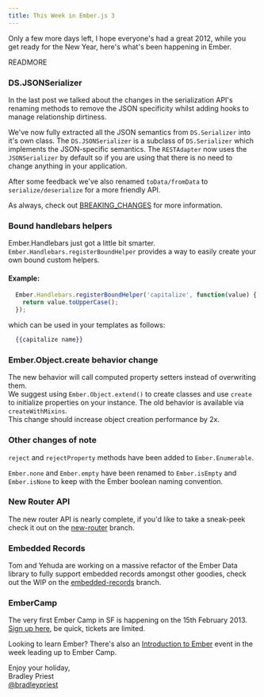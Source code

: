 ```yaml
---
title: This Week in Ember.js 3
---
```


Only a few more days left, I hope everyone's had a great 2012,
while you get ready for the New Year, here's what's been happening in Ember.

READMORE

### DS.JSONSerializer
In the last post we talked about the changes in the serialization API's renaming methods
to remove the JSON specificity whilst adding hooks to manage relationship dirtiness.

We've now fully extracted all the JSON semantics from `DS.Serializer` into it's own class.
The `DS.JSONSerializer` is a subclass of `DS.Serializer` which implements
the JSON-specific semantics. The `RESTAdapter` now uses the `JSONSerializer` by
default so if you are using that there is no need to change anything in your application.

After some feedback we've also renamed `toData/fromData` to `serialize/deserialize`
for a more friendly API.

As always, check out [BREAKING_CHANGES](https://github.com/emberjs/data/blob/master/BREAKING_CHANGES.md)
for more information.

### Bound handlebars helpers
Ember.Handlebars just got a little bit smarter. `Ember.Handlebars.registerBoundHelper`
provides a way to easily create your own bound custom helpers.

#### Example:
```javascript
  Ember.Handlebars.registerBoundHelper('capitalize', function(value) {
    return value.toUpperCase();
  });
```
which can be used in your templates as follows:

```handlebars
  {{capitalize name}}
```

### Ember.Object.create behavior change

The new behavior will call computed property setters instead of overwriting them.  
We suggest using `Ember.Object.extend()` to create classes and use `create` to initialize
properties on your instance. The old behavior is available via `createWithMixins`.  
This change should increase object creation performance by 2x.

### Other changes of note
`reject` and `rejectProperty` methods have been added to `Ember.Enumerable`.

`Ember.none` and `Ember.empty` have been renamed to `Ember.isEmpty` and `Ember.isNone`
to keep with the Ember boolean naming convention.

### New Router API
The new router API is nearly complete, if you'd like to take a sneak-peek check it out
on the [new-router](https://github.com/emberjs/ember.js/tree/new-router) branch.
### Embedded Records
Tom and Yehuda are working on a massive refactor of the Ember Data library to fully
support embedded records amongst other goodies, check out the WIP on the
[embedded-records](https://github.com/emberjs/data/tree/embedded-records) branch.


### EmberCamp

The very first Ember Camp in SF is happening on the 15th February 2013.
[Sign up here](https://tito.io/tilde/ember-camp-2013), be quick, tickets are limited.

Looking to learn Ember? There's also an [Introduction to Ember](http://www.embertraining.com/)
event in the week leading up to Ember Camp.

Enjoy your holiday,  
Bradley Priest  
[@bradleypriest](https://twitter.com/bradleypriest)
